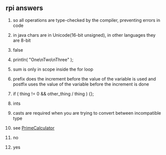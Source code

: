 ## rpi answers

1. so all operations are type-checked by the compiler, preventing errors in code

2. in java chars are in Unicode(16-bit unsigned), in other languages they are 8-bit

3. false

4. println( "One\nTwo\nThree" );

5. sum is only in scope inside the for loop

6. prefix does the increment before the value of the variable is used and postfix uses the value of the variable before the increment is done

7.  if ( thing != 0 && other_thing / thing ) {};

8. ints

9. casts are required when you are trying to convert between incompatible type

10. see [PrimeCalculator](PrimeCalculator.java)

11. no

12. yes
